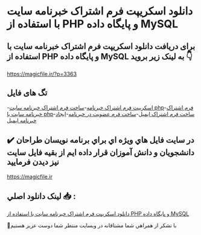 # دانلود اسکریپت فرم اشتراک خبرنامه سایت با استفاده از PHP و پایگاه داده MySQL

## برای دریافت دانلود اسکریپت فرم اشتراک خبرنامه سایت با استفاده از PHP و پایگاه داده MySQL به لینک زیر بروید 👇

https://magicfile.ir/?p=3363

## تگ های فایل

-[اسکریپت فرم اشتراک خبرنامه](https://magicfile.ir/product/%d9%81%d8%b1%d9%85-%d8%a7%d8%b4%d8%aa%d8%b1%d8%a7%da%a9-%d8%ae%d8%a8%d8%b1%d9%86%d8%a7%d9%85%d9%87-%d8%b3%d8%a7%db%8c%d8%aa-%d8%a8%d8%a7-%d8%a7%d8%b3%d8%aa%d9%81%d8%a7%d8%af%d9%87-%d8%a7%d8%b2-php-mysql/)-[ساخت فرم اشتراک خبرنامه سایت php](https://magicfile.ir/product/%d9%81%d8%b1%d9%85-%d8%a7%d8%b4%d8%aa%d8%b1%d8%a7%da%a9-%d8%ae%d8%a8%d8%b1%d9%86%d8%a7%d9%85%d9%87-%d8%b3%d8%a7%db%8c%d8%aa-%d8%a8%d8%a7-%d8%a7%d8%b3%d8%aa%d9%81%d8%a7%d8%af%d9%87-%d8%a7%d8%b2-php-mysql/)-[فرم اشتراک خبرنامه سایت با php](https://magicfile.ir/product/%d9%81%d8%b1%d9%85-%d8%a7%d8%b4%d8%aa%d8%b1%d8%a7%da%a9-%d8%ae%d8%a8%d8%b1%d9%86%d8%a7%d9%85%d9%87-%d8%b3%d8%a7%db%8c%d8%aa-%d8%a8%d8%a7-%d8%a7%d8%b3%d8%aa%d9%81%d8%a7%d8%af%d9%87-%d8%a7%d8%b2-php-mysql/)-[ساخت فرم اشتراک ایمیل](https://magicfile.ir/product/%d9%81%d8%b1%d9%85-%d8%a7%d8%b4%d8%aa%d8%b1%d8%a7%da%a9-%d8%ae%d8%a8%d8%b1%d9%86%d8%a7%d9%85%d9%87-%d8%b3%d8%a7%db%8c%d8%aa-%d8%a8%d8%a7-%d8%a7%d8%b3%d8%aa%d9%81%d8%a7%d8%af%d9%87-%d8%a7%d8%b2-php-mysql/)-[ساخت فرم عضویت در خبرنامه](https://magicfile.ir/product/%d9%81%d8%b1%d9%85-%d8%a7%d8%b4%d8%aa%d8%b1%d8%a7%da%a9-%d8%ae%d8%a8%d8%b1%d9%86%d8%a7%d9%85%d9%87-%d8%b3%d8%a7%db%8c%d8%aa-%d8%a8%d8%a7-%d8%a7%d8%b3%d8%aa%d9%81%d8%a7%d8%af%d9%87-%d8%a7%d8%b2-php-mysql/)-[ایجاد خبرنامه ایمیل](https://magicfile.ir/product/%d9%81%d8%b1%d9%85-%d8%a7%d8%b4%d8%aa%d8%b1%d8%a7%da%a9-%d8%ae%d8%a8%d8%b1%d9%86%d8%a7%d9%85%d9%87-%d8%b3%d8%a7%db%8c%d8%aa-%d8%a8%d8%a7-%d8%a7%d8%b3%d8%aa%d9%81%d8%a7%d8%af%d9%87-%d8%a7%d8%b2-php-mysql/)

## ✔️ در سايت فايل هاي ويژه اي براي برنامه نويسان طراحان دانشجويان و دانش آموزان قرار داده ايم از بقيه فايل سايت نيز ديدن فرماييد

https://magicfile.ir


## لينک دانلود اصلي 📥 :

[دانلود اسکریپت فرم اشتراک خبرنامه سایت با استفاده از PHP و پایگاه داده MySQL](https://magicfile.ir/product/%d9%81%d8%b1%d9%85-%d8%a7%d8%b4%d8%aa%d8%b1%d8%a7%da%a9-%d8%ae%d8%a8%d8%b1%d9%86%d8%a7%d9%85%d9%87-%d8%b3%d8%a7%db%8c%d8%aa-%d8%a8%d8%a7-%d8%a7%d8%b3%d8%aa%d9%81%d8%a7%d8%af%d9%87-%d8%a7%d8%b2-php-mysql/) 


🙏با تشکر از همراهي شما مشتاقانه در وبسایت منتظر شما دوست عزیز هستیم

